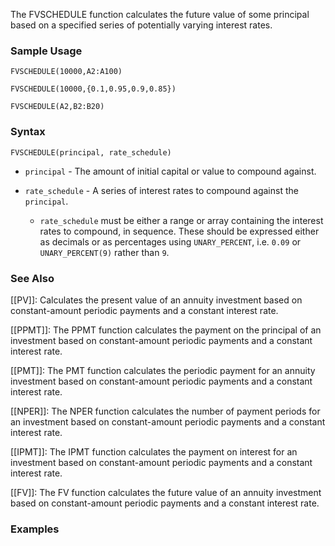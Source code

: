 The FVSCHEDULE function calculates the future value of some principal based on a specified series of potentially varying interest rates.

### Sample Usage

`FVSCHEDULE(10000,A2:A100)`

`FVSCHEDULE(10000,{0.1,0.95,0.9,0.85})`

`FVSCHEDULE(A2,B2:B20)`

### Syntax

`FVSCHEDULE(principal, rate_schedule)`

* `principal` - The amount of initial capital or value to compound against.
* `rate_schedule` - A series of interest rates to compound against the `principal`.

  + `rate_schedule` must be either a range or array containing the interest rates to compound, in sequence. These should be expressed either as decimals or as percentages using `UNARY_PERCENT`, i.e. `0.09` or `UNARY_PERCENT(9)` rather than `9`.

### See Also

[[PV]]: Calculates the present value of an annuity investment based on constant-amount periodic payments and a constant interest rate.

[[PPMT]]: The PPMT function calculates the payment on the principal of an investment based on constant-amount periodic payments and a constant interest rate.

[[PMT]]: The PMT function calculates the periodic payment for an annuity investment based on constant-amount periodic payments and a constant interest rate.

[[NPER]]: The NPER function calculates the number of payment periods for an investment based on constant-amount periodic payments and a constant interest rate.

[[IPMT]]: The IPMT function calculates the payment on interest for an investment based on constant-amount periodic payments and a constant interest rate.

[[FV]]: The FV function calculates the future value of an annuity investment based on constant-amount periodic payments and a constant interest rate.

### Examples